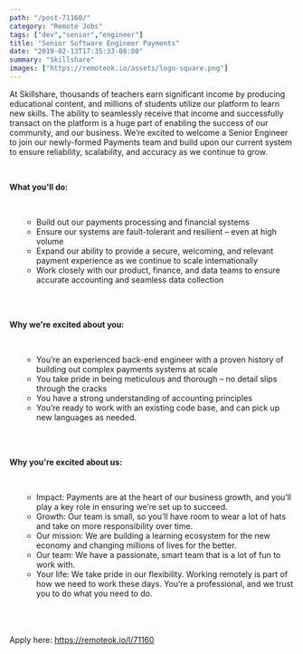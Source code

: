 ```yaml
---
path: "/post-71160/"
category: "Remote Jobs"
tags: ["dev","senior","engineer"]
title: "Senior Software Engineer Payments"
date: "2019-02-13T17:35:33-08:00"
summary: "Skillshare"
images: ["https://remoteok.io/assets/logo-square.png"]
---
```


<p>At Skillshare, thousands of teachers earn significant income by producing educational content, and millions of students utilize our platform to learn new skills. The ability to seamlessly receive that income and successfully transact on the platform is a huge part of enabling the success of our community, and our business. We&rsquo;re excited to welcome a Senior Engineer to join our newly-formed Payments team and build upon our current system to ensure reliability, scalability, and accuracy as we continue to grow.</p><br /><p><strong>What you'll do:</strong></p><br /><ul><ul><li>Build out our payments processing and financial systems</li><li>Ensure our systems are fault-tolerant and resilient &ndash;&nbsp;even at high volume</li><li>Expand our ability to provide a secure, welcoming, and relevant payment experience as we continue&nbsp;to scale internationally</li><li>Work closely with our product, finance, and data teams to ensure accurate accounting and seamless data collection</li></ul><br /></ul><br /><p><strong>Why we're excited about you:</strong></p><br /><ul><ul><li>You&rsquo;re an experienced back-end engineer with a proven history of building out complex payments systems at scale</li><li>You take pride in being meticulous and thorough &ndash; no detail slips through the cracks</li><li>You have a strong understanding of accounting principles</li><li>You&rsquo;re ready to work with an existing code base, and can pick up new languages as needed.</li></ul><br /></ul><br /><p><strong>Why you're excited about us:</strong></p><br /><ul><ul><li>Impact: Payments are at the heart of our business growth, and you&rsquo;ll play a key role in ensuring we&rsquo;re set up to succeed.</li><li>Growth: Our team is small, so you&rsquo;ll have room to wear a lot of hats and take on more responsibility over time.</li><li>Our mission: We are building a learning ecosystem for the new economy and changing millions of lives for the better.</li><li>Our team: We have a passionate, smart team that is a lot of fun to work with.</li><li>Your life: We take pride in our flexibility. Working remotely is part of how we need to work these days. You&rsquo;re a professional, and we trust you to do what you need to do.</li></ul><br /></ul>

<br/>
<br/>
Apply here: <A HREF="https://remoteok.io/l/71160">https://remoteok.io/l/71160</A>
